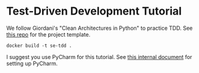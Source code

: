 # Test-Driven Development Tutorial

We follow Giordani's "Clean Architectures in Python" to practice TDD. See [this repo](https://github.com/pycabook/calc) for the project template.

```
docker build -t se-tdd . 
```

I suggest you use PyCharm for this tutorial. See [this internal document](https://www.notion.so/smuhci/Using-Docker-Python-30daecda21eb42db967223ee0c83096f) for setting up PyCharm. 